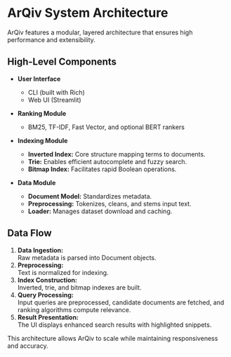 # ArQiv System Architecture

ArQiv features a modular, layered architecture that ensures high performance and extensibility.

## High-Level Components

- **User Interface**
  - CLI (built with Rich)
  - Web UI (Streamlit)

- **Ranking Module**
  - BM25, TF-IDF, Fast Vector, and optional BERT rankers

- **Indexing Module**
  - **Inverted Index:** Core structure mapping terms to documents.
  - **Trie:** Enables efficient autocomplete and fuzzy search.
  - **Bitmap Index:** Facilitates rapid Boolean operations.

- **Data Module**
  - **Document Model:** Standardizes metadata.
  - **Preprocessing:** Tokenizes, cleans, and stems input text.
  - **Loader:** Manages dataset download and caching.

## Data Flow

1. **Data Ingestion:**  
   Raw metadata is parsed into Document objects.
2. **Preprocessing:**  
   Text is normalized for indexing.
3. **Index Construction:**  
   Inverted, trie, and bitmap indexes are built.
4. **Query Processing:**  
   Input queries are preprocessed, candidate documents are fetched, and ranking algorithms compute relevance.
5. **Result Presentation:**  
   The UI displays enhanced search results with highlighted snippets.

This architecture allows ArQiv to scale while maintaining responsiveness and accuracy.

